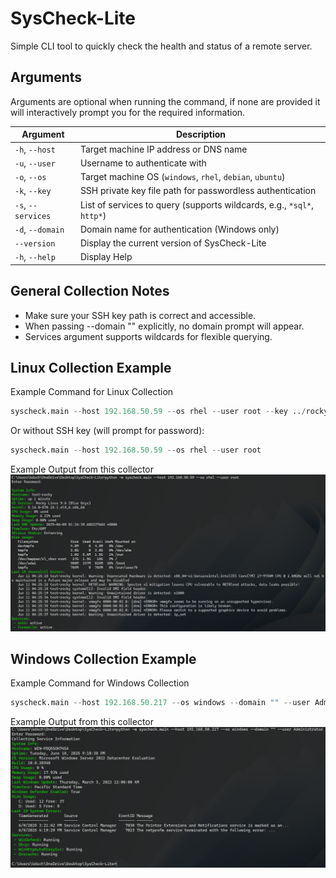 # SysCheck-Lite
Simple CLI tool to quickly check the health and status of a remote server.

## Arguments
Arguments are optional when running the command, if none are provided it will interactively prompt you for the required information.

| Argument       | Description                                                                 |
|----------------|-----------------------------------------------------------------------------|
| `-h`, `--host`       | Target machine IP address or DNS name                                       |
| `-u`, `--user`       | Username to authenticate with                                               |
| `-o`, `--os`         | Target machine OS (`windows`, `rhel`, `debian`, `ubuntu`)                   |
| `-k`, `--key`        | SSH private key file path for passwordless authentication                   |
| `-s`, `--services`   | List of services to query (supports wildcards, e.g., `*sql*`, `http*`)      |
| `-d`, `--domain`     | Domain name for authentication (Windows only)                               |
| `--version`          | Display the current version of SysCheck-Lite                                |
|`-h`, `--help`        | Display Help                                                                |


## General Collection Notes
- Make sure your SSH key path is correct and accessible.
- When passing --domain "" explicitly, no domain prompt will appear.
- Services argument supports wildcards for flexible querying.

## Linux Collection Example
Example Command for Linux Collection
``` python
syscheck.main --host 192.168.50.59 --os rhel --user root --key ../rockytest.key
```
Or without SSH key (will prompt for password):
``` python
syscheck.main --host 192.168.50.59 --os rhel --user root
```
Example Output from this collector
![SCREENSHOT](./images/LinuxCollectionExample.png)

## Windows Collection Example
Example Command for Windows Collection
```python
syscheck.main --host 192.168.50.217 --os windows --domain "" --user Administrator
```
Example Output from this collector
![SCREENSHOT](./images/WindowsCollectionExample.png)